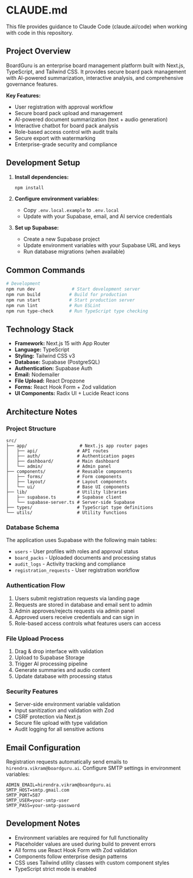 # CLAUDE.md

This file provides guidance to Claude Code (claude.ai/code) when working with code in this repository.

## Project Overview

BoardGuru is an enterprise board management platform built with Next.js, TypeScript, and Tailwind CSS. It provides secure board pack management with AI-powered summarization, interactive analysis, and comprehensive governance features.

**Key Features:**
- User registration with approval workflow
- Secure board pack upload and management
- AI-powered document summarization (text + audio generation)
- Interactive chatbot for board pack analysis
- Role-based access control with audit trails
- Secure export with watermarking
- Enterprise-grade security and compliance

## Development Setup

1. **Install dependencies:**
   ```bash
   npm install
   ```

2. **Configure environment variables:**
   - Copy `.env.local.example` to `.env.local`
   - Update with your Supabase, email, and AI service credentials

3. **Set up Supabase:**
   - Create a new Supabase project
   - Update environment variables with your Supabase URL and keys
   - Run database migrations (when available)

## Common Commands

```bash
# Development
npm run dev              # Start development server
npm run build           # Build for production
npm run start           # Start production server
npm run lint            # Run ESLint
npm run type-check      # Run TypeScript type checking
```

## Technology Stack

- **Framework:** Next.js 15 with App Router
- **Language:** TypeScript
- **Styling:** Tailwind CSS v3
- **Database:** Supabase (PostgreSQL)
- **Authentication:** Supabase Auth
- **Email:** Nodemailer
- **File Upload:** React Dropzone
- **Forms:** React Hook Form + Zod validation
- **UI Components:** Radix UI + Lucide React icons

## Architecture Notes

### Project Structure
```
src/
├── app/                    # Next.js app router pages
│   ├── api/               # API routes
│   ├── auth/              # Authentication pages
│   ├── dashboard/         # Main dashboard
│   └── admin/             # Admin panel
├── components/            # Reusable components
│   ├── forms/             # Form components
│   ├── layout/            # Layout components
│   └── ui/                # Base UI components
├── lib/                   # Utility libraries
│   ├── supabase.ts        # Supabase client
│   └── supabase-server.ts # Server-side Supabase
├── types/                 # TypeScript type definitions
└── utils/                 # Utility functions
```

### Database Schema
The application uses Supabase with the following main tables:
- `users` - User profiles with roles and approval status
- `board_packs` - Uploaded documents and processing status
- `audit_logs` - Activity tracking and compliance
- `registration_requests` - User registration workflow

### Authentication Flow
1. Users submit registration requests via landing page
2. Requests are stored in database and email sent to admin
3. Admin approves/rejects requests via admin panel
4. Approved users receive credentials and can sign in
5. Role-based access controls what features users can access

### File Upload Process
1. Drag & drop interface with validation
2. Upload to Supabase Storage
3. Trigger AI processing pipeline
4. Generate summaries and audio content
5. Update database with processing status

### Security Features
- Server-side environment variable validation
- Input sanitization and validation with Zod
- CSRF protection via Next.js
- Secure file upload with type validation
- Audit logging for all sensitive actions

## Email Configuration

Registration requests automatically send emails to `hirendra.vikram@boardguru.ai`. Configure SMTP settings in environment variables:

```env
ADMIN_EMAIL=hirendra.vikram@boardguru.ai
SMTP_HOST=smtp.gmail.com
SMTP_PORT=587
SMTP_USER=your-smtp-user
SMTP_PASS=your-smtp-password
```

## Development Notes

- Environment variables are required for full functionality
- Placeholder values are used during build to prevent errors
- All forms use React Hook Form with Zod validation
- Components follow enterprise design patterns
- CSS uses Tailwind utility classes with custom component styles
- TypeScript strict mode is enabled